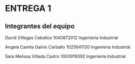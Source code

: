 # ENTREGA 1

## Integrantes del equipo
David Villegas Ceballos
1040872012
Ingenieria Industrial

Angela Camila Galvis Carballo
1025641130
Ingenieria Industrial

Sara Melissa Villada Castro
1000919392
Ingenieria Industrial

